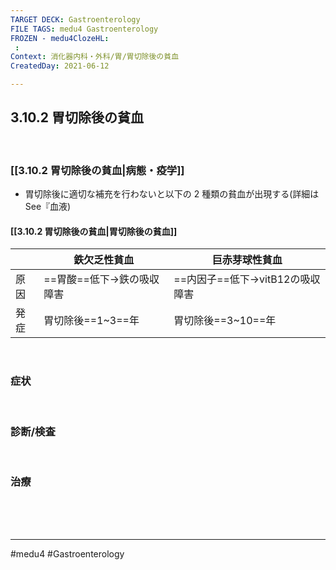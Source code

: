 ```yaml
---
TARGET DECK: Gastroenterology
FILE TAGS: medu4 Gastroenterology
FROZEN - medu4ClozeHL:
 : 
Context: 消化器内科・外科/胃/胃切除後の貧血
CreatedDay: 2021-06-12

---
```


## 3.10.2 胃切除後の貧血

<br>

### [[3.10.2 胃切除後の貧血|病態・疫学]]
* 胃切除後に適切な補充を行わないと以下の 2 種類の貧血が出現する(詳細は See『血液)

#### [[3.10.2 胃切除後の貧血|胃切除後の貧血]]
||鉄欠乏性貧血|巨赤芽球性貧血|
|---|---|---|
|原因|==胃酸==低下→鉄の吸収障害|==内因子==低下→vitB12の吸収障害|
|発症|胃切除後==1~3==年|胃切除後==3~10==年|
<!--ID: 1624766942977-->



<br>

### 症状


<br>

### 診断/検査


<br>

### 治療


<br><br><br>

---
#medu4 #Gastroenterology 
